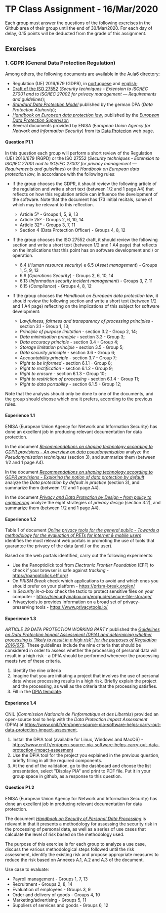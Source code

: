 # TP  Class Assignment - 16/Mar/2020

Each group must answer the questions of the following exercises in the Github area of their group until the end of 30/Mar/2020\. For each day of delay, 0.15 points will be deducted from the grade of this assignment.



## Exercises

### 1\. GDPR (General Data Protection Regulation)

Among others, the following documents are available in the Aula6 directory:
+ Regulation (UE) 2016/679 (GDPR), in [portuguese](Aula6/UE_2016_679.RGPD.PT.pdf) and [english](Aula6/UE_2016_679.GDPR.ENG.pdf);
+ [Draft of the ISO 27552](Aula6/Draft.PIM_PbD.pdf) (_Security techniques - Extension to ISO/IEC 27001 and to ISO/IEC 27002 for privacy management — Requirements and guidelines_);
+ [_Standard	Data	Protection	Model_](Aula6/Germany.SDM-Methodology_V1.0.pdf) published by the german DPA (_Data Protection Atuhority_);
+ [_Handbook on European data protection law_](Aula6/EDPS-2018-handbook-data-protection_en.pdf), published by the [_European Data Protection Supervisor_](https://edps.europa.eu/);
+ Several documents provided by ENISA (_European Union Agency for Network and Information Security_) from its [Data Protecion](https://www.enisa.europa.eu/topics/data-protection) web page.


#### Question P1.1

In this question each group will perform a short review of the Regulation (UE) 2016/679 (RGPD) or the ISO 27552 (_Security techniques - Extension to ISO/IEC 27001 and to ISO/IEC 27002 for privacy management — Requirements and guidelines_) or the _Handbook on European data protection law_, in accordance with the following rules:

+ If the group chooses the GDPR, it should review the following article of the regulation and write a short text (between 1/2 and 1 page A4) that reflects on how this regulation article can influence the development of the software. Note that the document has 173 initial recitals, some of which may be relevant to this reflection.
  - Article 5º - Groups 1, 5, 9, 13
  - Article 25º - Groups 2, 6, 10, 14
  - Article 32º - Groups 3, 7, 11
  - Section 4 (Data Protection Officer) - Groups 4, 8, 12


+ If the group chooses the ISO 27552 draft, it should review the following section and write a short text (between 1/2 and 1 A4 page) that reflects on the implications that this point has on software development and / or operation.
  - 6.4 (_Human resource security_) e 6.5 (_Asset management_) - Groups 1, 5, 9, 13
  - 6.9 (_Operations Security_) - Groups 2, 6, 10, 14
  - 6.13 (_Information security incident management_) -  Groups 3, 7, 11
  - 6.15 (_Compliance_) - Groups 4, 8, 12


+ If the group chooses the _Handbook on European data protection law_, it should review the following section and write a short text (between 1/2 and 1 A4 page) reflecting on the implications of this subject for software development:
  + _Lawfulness, fairness and transparency of processing principles_ - section 3.1 - Group 1, 13;
  + _Principle of purpose limitation_ - section 3.2 - Group 2, 14;
  + _Data minimisation principle_ - section 3.3 - Group 3;
  + _Data accuracy principle_ - section 3.4 - Group 4;
  + _Storage limitation principle_ - section 3.5 - Group 5;
  + _Data security principle_ - section 3.6 - Group 6;
  + _Accountability principle_ - section 3.7 - Group 7;
  + _Right to be informed_ - section 6.1.1 - Group 8;
  + _Right to rectification_  - section 6.1.2 - Group 9;
  + _Right to erasure_ - section 6.1.3 - Group 10;
  + _Right to restriction of processing_ - section 6.1.4 - Group 11;
  + _Right to data portability_ - section 6.1.5 - Group 12;


Note that the analysis should only be done to one of the documents, and the group should choose which one it prefers, according to the previous rules.



#### Experience 1.1

ENISA (European Union Agency for Network and Information Security) has done an excellent job in producing relevant documentation for data protection.


In the document  [_Recommendations on shaping technology according to GDPR provisions - An overview on data pseudonymisation_](Aula6/ENISA.WP2018-O.2.2.5-Recomendations-on-shaping-technology-according-to-GDPR-provisions-Part1.pdf) analyze the _Pseudonymisation techniques_ (section 3), and summarize them (between 1/2 and 1 page A4).


In the document [_Recommendations on shaping technology according to GDPR provisions - Exploring the notion of data protection by default_](Aula6/ENISA.WP2018-O.2.2.5-Recommendations-on-shaping-technology-according-to-GDPR-provisions-Part2.pdf) analyze the _Data protection by default in practice_ (section 3), and summarize them (between 1/2 and 1 page A4).

In the document [_Privacy and Data Protection by Design – from policy to engineering_](Aula6/ENISA.Privacy-and-Data-Protection-by-Design.pdf) analyze the eight strategies of _privacy design_ (section 3.2), and summarize them (between 1/2 and 1 page A4).


#### Experience 1.2

Table 1 of document  [_Online privacy tools for the general public - Towards a methodology for the evaluation of PETs for internet & mobile users_](Aula6/ENISA.Study-on-the-availability-of-trustworthy-online-privacy-tools-for-the-general-public.pdf) identifies
the most relevant web portals in promoting the use of tools that guarantee the privacy of the data (and / or the user).

Based on the web portals identified, carry out the following experiments:
+ Use the Panopticlick tool from _Electronic Frontier Foundation_ (EFF) to check if your browser is safe against _tracking_ - https://panopticlick.eff.org/
+ On _PRISM Break_ check which applications to avoid and which ones you should prefer on your platform - https://prism-break.org/en/
+ In _Security in-a-box_ check the tactic to protect sensitive files on your computer - https://securityinabox.org/en/guide/secure-file-storage/
+ Privacytools.io provides information on a broad set of privacy-preserving tools - https://www.privacytools.io/



#### Experience 1.3

_ARTICLE 29 DATA PROTECTION WORKING PARTY_ published the [_Guidelines on Data Protection Impact Assessment (DPIA) and determining whether processing is “likely to result in a high risk” for the purposes of Regulation 2016/679_](Aula6/EU.20171013_wp248_rev01_enpdf.pdf). These guidelines include the nine criteria that should be considered in order to assess whether the processing of personal data will result in a high risk - a DPIA should be performed whenever the processing meets two of these criteria.

1. Identify the nine criteria
2. Imagine that you are initiating a project that involves the use of personal data whose processing results in a high risk. Briefly explain the project and the processing, as well as the criteria that the processing satisfies.
3. Fill in the [DPIA template](Aula6/ICO.dpia-template.pdf).



#### Experience 1.4

CNIL (_Commission Nationale de l'Informatique et des Libertés_) provided an open-source tool to help with the _Data Protection Impact Assessment_ (DPIA) at https://www.cnil.fr/en/open-source-pia-software-helps-carry-out-data-protection-impact-assesment.

1. Install the DPIA tool (available for Linux, Windows and MacOS) - https://www.cnil.fr/en/open-source-pia-software-helps-carry-out-data-protection-impact-assesment
2. Use the DPIA tool for the project you explained in the previous question, briefly filling in all the required components.
3. At the end of the validation, go to the dashboard and choose the list presentation, select "Display PIA" and print to PDF file. Put it in your group space in github, as a response to this question.



#### Question P1.2

ENISA (European Union Agency for Network and Information Security) has done an excellent job in producing relevant documentation for data protection.

The document [_Handbook on Security of Personal Data Processing_](Aula6/ENISA.WP2017.GDPRMeasuresHandbook.pdf) is relevant in that it presents a methodology for assessing the security risk in the processing of personal data, as well as a series of use cases that calculate the level of risk based on the methodology used.

The purpose of this exercise is for each group to analyze a use case, discuss the various methodological steps followed until the risk assessment, identify the existing risk and propose appropriate measures to reduce the risk based on Annexes A.1, A.2 and A.3 of the document.

Use case to evaluate:

+ Payroll management - Groups 1, 7, 13
+ Recruitment - Groups 2, 8, 14
+ Evaluation of employees - Groups 3, 9
+ Order and delivery of goods - Groups 4, 10
+ Marketing/advertising - Groups 5, 11
+ Suppliers of services and goods - Groups 6, 12


